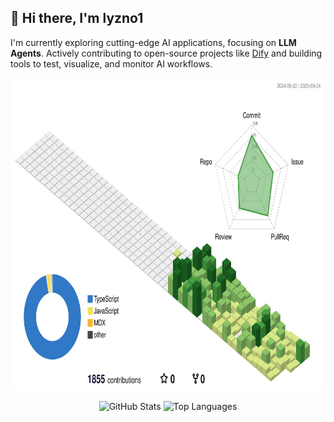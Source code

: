 ## 👋 Hi there, I'm lyzno1

I'm currently exploring cutting-edge AI applications, focusing on **LLM Agents**.
Actively contributing to open-source projects like [Dify](https://github.com/langgenius/dify) and building tools to test, visualize, and monitor AI workflows.

<p align="center">
  <picture>
    <source media="(prefers-color-scheme: dark)" srcset="./profile-3d.svg">
    <source media="(prefers-color-scheme: light)" srcset="./profile-3d.svg">
    <img height="500" src="./profile-3d.svg" alt="3D Profile Contribution Graph" />
  </picture>
</p>

<p align="center">
  <picture>
    <source
      srcset="https://github-readme-stats.vercel.app/api?username=lyzno1&count_private=true&include_all_commits=true&show_icons=true&theme=dark&custom_title=lyzno1%27s%20GitHub%20stats"
      media="(prefers-color-scheme: dark)"
    />
    <img height="195" src="https://github-readme-stats.vercel.app/api?username=lyzno1&count_private=true&include_all_commits=true&show_icons=true&custom_title=lyzno1%27s%20GitHub%20stats" alt="GitHub Stats" />
  </picture>
  <picture>
    <source
      srcset="https://github-readme-stats.vercel.app/api/top-langs/?username=lyzno1&layout=compact&theme=dark"
      media="(prefers-color-scheme: dark)"
    />
    <img height="195" src="https://github-readme-stats.vercel.app/api/top-langs/?username=lyzno1&layout=compact" alt="Top Languages" />
  </picture>
</p>
